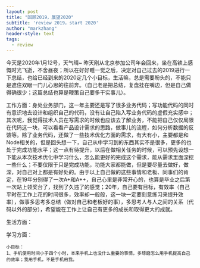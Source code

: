 ```yaml
---
layout: post
title: "回顾2019，展望2020"
subtitle: 'review 2019，start 2020'
author: "markzhang"
header-style: text
tags:
  - review
---
```


今天是2020年1月12号，天气晴~
昨天刚从北京参加公司年会回来，坐在高铁上感慨时光飞逝，不舍昼夜；所以在好好睡一觉之后，决定对自己过去的2019进行一下总结，也给已经到来的2020定几个小目标，生活嘛，总是需要盼头的，不能只是遮住双眼一门儿心思的往前奔。（自己老是把总结，复盘挂在嘴边，但是自己做得确很少；这篇总结也算是鞭策自己要多干实事儿）。

工作方面：身处业务部门，这一年主要还是写了很多业务代码；写功能代码的同时有意识地去设计和组织自己的代码，没有让自己陷入写业务代码的虚假充实感中；其次呢，我觉得技术人员在写需求的时候也应该去了解业务，不能把自己仅仅局限在代码这一块，可以看看产品设计需求的思路，做事儿的流程，如何分析数据的反馈等。除了业务代码，还做了一些技术优化方面的需求，有大有小，主要都是和Node相关的，但是回头想一下，自己从中学习到的东西其实不是很多，更多的也处于完成功能水平；这一点有待提升，以后在做相关任务的时候，可以预先设想一下能从本次技术优化中学习什么，怎么能更好的完成这个需求，能从需求里面深挖一些什么；不要仅限于只是完成功能，功能大家都能做，但是要尽量去做好，做深，对自己对上都是有好处的。由于以上自己做的这些事情和老板、同事们的肯定，在19年分别得了一次A+和A++，自己心里是非常开心的，也算是毕业之后第一次站上领奖台了，找到了久违了的感觉；20年，自己要有目标，有效率（自己平时在工作上花的时间很多，效率却一般般，这一块一定要刻意练习来提升效率），做事多思考多总结（做对自己和老板好的事），多思考人与人之间的关系（代码以外的部分），希望能在工作上让自己有更多的成长和取得更大的成就。

生活方面：

学习方面：

```javacript
小目标：
1、手机使用时间小于四个小时，本来手机上也没什么重要的事情，多琢磨怎么用手机提高自己的效率；我用手机，不是手机用我。
```